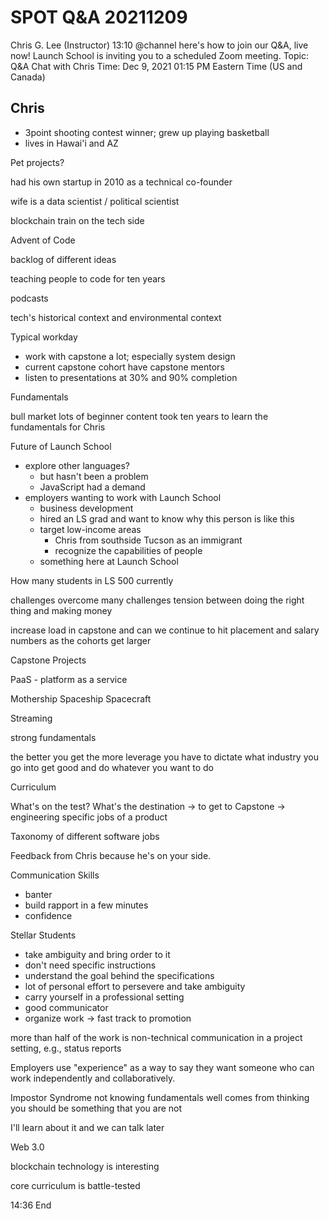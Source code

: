 # SPOT Q&A 20211209

Chris G. Lee (Instructor)  13:10
@channel here's how to join our Q&A, live now!
Launch School is inviting you to a scheduled Zoom meeting.
Topic: Q&A Chat with Chris
Time: Dec 9, 2021 01:15 PM Eastern Time (US and Canada)

## Chris

- 3point shooting contest winner; grew up playing basketball
- lives in Hawai'i and AZ

Pet projects?

had his own startup in 2010 as a technical co-founder

wife is a data scientist / political scientist

blockchain train on the tech side

Advent of Code

backlog of different ideas

teaching people to code for ten years

podcasts

tech's historical context and environmental context

Typical workday

- work with capstone a lot; especially system design
- current capstone cohort have capstone mentors
- listen to presentations at 30% and 90% completion

Fundamentals

bull market
lots of beginner content
took ten years to learn the fundamentals for Chris

Future of Launch School

- explore other languages?
  - but hasn't been a problem
  - JavaScript had a demand
- employers wanting to work with Launch School
  - business development
  - hired an LS grad and want to know why this person is like this
  - target low-income areas
    - Chris from southside Tucson as an immigrant
    - recognize the capabilities of people
  - something here at Launch School

How many students in LS
500 currently

challenges
overcome many challenges
tension between doing the right thing and making money

increase load in capstone and can we continue to hit placement and salary numbers as the cohorts get larger

Capstone Projects

PaaS - platform as a service

Mothership
Spaceship
Spacecraft

Streaming

strong fundamentals

the better you get the more leverage you have to dictate what industry you go into
get good and do whatever you want to do

Curriculum

What's on the test?
What's the destination -> to get to Capstone -> engineering specific jobs of a product

Taxonomy of different software jobs

Feedback from Chris because he's on your side.

Communication Skills

- banter
- build rapport in a few minutes
- confidence

Stellar Students

- take ambiguity and bring order to it
- don't need specific instructions
- understand the goal behind the specifications
- lot of personal effort to persevere and take ambiguity
- carry yourself in a professional setting
- good communicator
- organize work -> fast track to promotion

more than half of the work is non-technical
communication in a project setting, e.g., status reports

Employers use "experience" as a way to say they want someone who can work independently and collaboratively.

Impostor Syndrome
not knowing fundamentals well
comes from thinking you should be something that you are not

I'll learn about it and we can talk later

Web 3.0

blockchain technology is interesting

core curriculum is battle-tested

14:36 End
